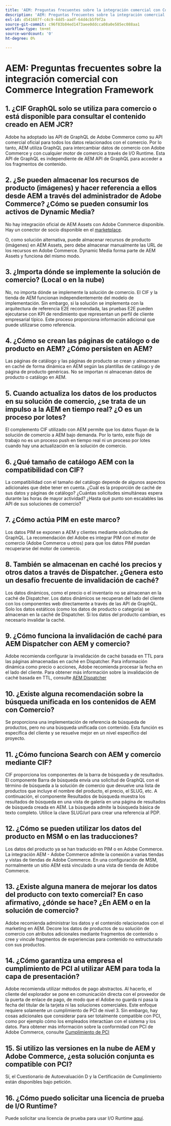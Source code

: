 ```yaml
---
title: 'AEM: Preguntas frecuentes sobre la integración comercial con Commerce Integration Framework'
description: 'AEM: Preguntas frecuentes sobre la integración comercial con Commerce Integration Framework'
exl-id: d541607f-c4c9-4dd5-aadf-64d4cb5f9f2a
source-git-commit: c96f83b84ed1473aee0ddcca08a0e585ec088aa1
workflow-type: tm+mt
source-wordcount: '0'
ht-degree: 0%

---
```


# AEM: Preguntas frecuentes sobre la integración comercial con Commerce Integration Framework

## 1. ¿CIF GraphQL solo se utiliza para comercio o está disponible para consultar el contenido creado en AEM JCR?

Adobe ha adoptado las API de GraphQL de Adobe Commerce como su API comercial oficial para todos los datos relacionados con el comercio. Por lo tanto, AEM utiliza GraphQL para intercambiar datos de comercio con Adobe Commerce y con cualquier motor de comercio a través de I/O Runtime. Esta API de GraphQL es independiente de AEM API de GraphQL para acceder a los fragmentos de contenido.

## 2. ¿Se pueden almacenar los recursos de producto (imágenes) y hacer referencia a ellos desde AEM a través del administrador de Adobe Commerce? ¿Cómo se pueden consumir los activos de Dynamic Media?

No hay integración oficial de AEM Assets con Adobe Commerce disponible. Hay un conector de socio disponible en el [marketplace](https://marketplace.magento.com/partner/bounteous_ecomm).

O, como solución alternativa, puede almacenar recursos de producto (imágenes) en AEM Assets, pero debe almacenar manualmente las URL de los recursos en Adobe Commerce. Dynamic Media forma parte de AEM Assets y funciona del mismo modo.

## 3. ¿Importa dónde se implemente la solución de comercio? (Local o en la nube)

No, no importa dónde se implemente la solución de comercio. El CIF y la tienda de AEM funcionan independientemente del modelo de implementación. Sin embargo, si la solución se implementa con la arquitectura de referencia E2E recomendada, las pruebas E2E pueden ejecutarse con KPI de rendimiento que representan un perfil de cliente empresarial típico. Este proceso proporciona información adicional que puede utilizarse como referencia.

## 4. ¿Cómo se crean las páginas de catálogo o de producto en AEM? ¿Cómo persisten en AEM?

Las páginas de catálogo y las páginas de producto se crean y almacenan en caché de forma dinámica en AEM según las plantillas de catálogo y de página de producto genéricas. No se importan ni almacenan datos de producto o catálogo en AEM.

## 5. Cuando actualiza los datos de los productos en su solución de comercio, ¿se trata de un impulso a la AEM en tiempo real? ¿O es un proceso por lotes?

El complemento CIF utilizado con AEM permite que los datos fluyan de la solución de comercio a AEM bajo demanda. Por lo tanto, este flujo de trabajo no es un proceso push en tiempo real ni un proceso por lotes cuando hay una actualización en la solución de comercio.

## 6. ¿Qué tamaño de catálogo AEM con la compatibilidad con CIF?

La compatibilidad con el tamaño del catálogo depende de algunos aspectos adicionales que debe tener en cuenta. ¿Cuál es la proporción de caché de sus datos y páginas de catálogo? ¿Cuántas solicitudes simultáneas espera durante las horas de mayor actividad? ¿Hasta qué punto son escalables las API de sus soluciones de comercio?

## 7. ¿Cómo actúa PIM en este marco?

Los datos PIM se exponen a AEM y clientes mediante solicitudes de GraphQL. La recomendación del Adobe es integrar PIM con el motor de comercio (Adobe Commerce u otros) para que los datos PIM puedan recuperarse del motor de comercio.

## 8. También se almacenan en caché los precios y otros datos a través de Dispatcher. ¿Genera esto un desafío frecuente de invalidación de caché?

Los datos dinámicos, como el precio o el inventario no se almacenan en la caché de Dispatcher. Los datos dinámicos se recuperan del lado del cliente con los componentes web directamente a través de las API de GraphQL. Solo los datos estáticos (como los datos de producto o categoría) se almacenan en la caché de Dispatcher. Si los datos del producto cambian, es necesario invalidar la caché.

## 9. ¿Cómo funciona la invalidación de caché para AEM Dispatcher con AEM y comercio?

Adobe recomienda configurar la invalidación de caché basada en TTL para las páginas almacenadas en caché en Dispatcher. Para información dinámica como precio o acciones, Adobe recomienda procesar la fecha en el lado del cliente. Para obtener más información sobre la invalidación de caché basada en TTL, consulte [AEM Dispatcher](https://experienceleague.adobe.com/docs/experience-cloud-kcs/kbarticles/KA-17458.html?lang=en)

## 10. ¿Existe alguna recomendación sobre la búsqueda unificada en los contenidos de AEM con Comercio?

Se proporciona una implementación de referencia de búsqueda de productos, pero no una búsqueda unificada con contenido. Esta función es específica del cliente y se resuelve mejor en un nivel específico del proyecto.

## 11. ¿Cómo funciona Search con AEM y comercio mediante CIF?

CIF proporciona los componentes de la barra de búsqueda y de resultados. El componente Barra de búsqueda envía una solicitud de GraphQL con el término de búsqueda a la solución de comercio que devuelve una lista de productos que incluye el nombre del producto, el precio, el SLUG, etc. A continuación, el componente Resultados de búsqueda muestra los resultados de búsqueda en una vista de galería en una página de resultados de búsqueda creada en AEM. La búsqueda admite la búsqueda básica de texto completo. Utilice la clave SLUG/url para crear una referencia al PDP.

## 12. ¿Cómo se pueden utilizar los datos del producto en MSM o en las traducciones?

Los datos del producto ya se han traducido en PIM o en Adobe Commerce. La integración AEM - Adobe Commerce admite la conexión a varias tiendas y vistas de tiendas de Adobe Commerce. En una configuración de MSM, normalmente un sitio AEM está vinculado a una vista de tienda de Adobe Commerce.

## 13. ¿Existe alguna manera de mejorar los datos del producto con texto comercial? En caso afirmativo, ¿dónde se hace? ¿En AEM o en la solución de comercio?

Adobe recomienda administrar los datos y el contenido relacionados con el marketing en AEM. Decore los datos de productos de su solución de comercio con atributos adicionales mediante fragmentos de contenido o cree y vincule fragmentos de experiencias para contenido no estructurado con sus productos.

## 14. ¿Cómo garantiza una empresa el cumplimiento de PCI al utilizar AEM para toda la capa de presentación?

Adobe recomienda utilizar métodos de pago abstractos. Al hacerlo, el cliente del explorador se pone en comunicación directa con el proveedor de la puerta de enlace de pago, de modo que el Adobe no guarda ni pasa la fecha del titular de la tarjeta ni las soluciones comerciales. Este enfoque requiere solamente un cumplimiento de PCI de nivel 3. Sin embargo, hay cosas adicionales que considerar para ser totalmente compatible con PCI, como por ejemplo cómo los empleados interactúan con el sistema y los datos. Para obtener más información sobre la conformidad con PCI de Adobe Commerce, consulte [Cumplimiento de PCI](https://business.adobe.com/products/magento/pci-compliance.html)

## 15. Si utilizo las versiones en la nube de AEM y Adobe Commerce, ¿esta solución conjunta es compatible con PCI?

Sí, el Cuestionario de Autoevaluación D y la Certificación de Cumplimiento están disponibles bajo petición.

## 16. ¿Cómo puedo solicitar una licencia de prueba de I/O Runtime?

Puede solicitar una licencia de prueba para usar I/O Runtime [aquí](https://adobeio.typeform.com/to/obqgRm).
